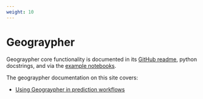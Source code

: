 ```yaml
---
weight: 10
---
```


# Geograypher

Geograypher core functionality is documented in its [GitHub readme](https://github.com/open-forest-observatory/geograypher), python docstrings, and via the [example notebooks](https://github.com/open-forest-observatory/geograypher/tree/main/examples).

The geograypher documentation on this site covers:

- [Using Geograypher in prediction workflows](prediction.md)
